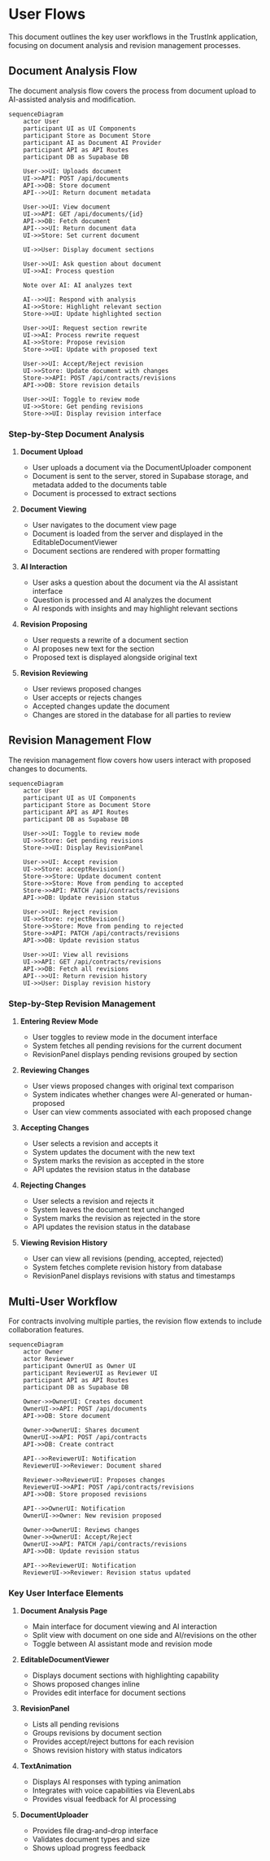 # User Flows

This document outlines the key user workflows in the TrustInk application, focusing on document analysis and revision management processes.

## Document Analysis Flow

The document analysis flow covers the process from document upload to AI-assisted analysis and modification.

```mermaid
sequenceDiagram
    actor User
    participant UI as UI Components
    participant Store as Document Store
    participant AI as Document AI Provider
    participant API as API Routes
    participant DB as Supabase DB
    
    User->>UI: Uploads document
    UI->>API: POST /api/documents
    API->>DB: Store document
    API-->>UI: Return document metadata
    
    User->>UI: View document
    UI->>API: GET /api/documents/{id}
    API->>DB: Fetch document
    API-->>UI: Return document data
    UI->>Store: Set current document
    
    UI->>User: Display document sections
    
    User->>UI: Ask question about document
    UI->>AI: Process question
    
    Note over AI: AI analyzes text
    
    AI-->>UI: Respond with analysis
    AI->>Store: Highlight relevant section
    Store->>UI: Update highlighted section
    
    User->>UI: Request section rewrite
    UI->>AI: Process rewrite request
    AI->>Store: Propose revision
    Store->>UI: Update with proposed text
    
    User->>UI: Accept/Reject revision
    UI->>Store: Update document with changes
    Store->>API: POST /api/contracts/revisions
    API->>DB: Store revision details
    
    User->>UI: Toggle to review mode
    UI->>Store: Get pending revisions
    Store->>UI: Display revision interface
```

### Step-by-Step Document Analysis

1. **Document Upload**
   - User uploads a document via the DocumentUploader component
   - Document is sent to the server, stored in Supabase storage, and metadata added to the documents table
   - Document is processed to extract sections

2. **Document Viewing**
   - User navigates to the document view page
   - Document is loaded from the server and displayed in the EditableDocumentViewer
   - Document sections are rendered with proper formatting

3. **AI Interaction**
   - User asks a question about the document via the AI assistant interface
   - Question is processed and AI analyzes the document
   - AI responds with insights and may highlight relevant sections

4. **Revision Proposing**
   - User requests a rewrite of a document section
   - AI proposes new text for the section
   - Proposed text is displayed alongside original text

5. **Revision Reviewing**
   - User reviews proposed changes
   - User accepts or rejects changes
   - Accepted changes update the document
   - Changes are stored in the database for all parties to review

## Revision Management Flow

The revision management flow covers how users interact with proposed changes to documents.

```mermaid
sequenceDiagram
    actor User
    participant UI as UI Components
    participant Store as Document Store
    participant API as API Routes
    participant DB as Supabase DB
    
    User->>UI: Toggle to review mode
    UI->>Store: Get pending revisions
    Store->>UI: Display RevisionPanel
    
    User->>UI: Accept revision
    UI->>Store: acceptRevision()
    Store->>Store: Update document content
    Store->>Store: Move from pending to accepted
    Store->>API: PATCH /api/contracts/revisions
    API->>DB: Update revision status
    
    User->>UI: Reject revision
    UI->>Store: rejectRevision()
    Store->>Store: Move from pending to rejected
    Store->>API: PATCH /api/contracts/revisions
    API->>DB: Update revision status
    
    User->>UI: View all revisions
    UI->>API: GET /api/contracts/revisions
    API->>DB: Fetch all revisions
    API-->>UI: Return revision history
    UI->>User: Display revision history
```

### Step-by-Step Revision Management

1. **Entering Review Mode**
   - User toggles to review mode in the document interface
   - System fetches all pending revisions for the current document
   - RevisionPanel displays pending revisions grouped by section

2. **Reviewing Changes**
   - User views proposed changes with original text comparison
   - System indicates whether changes were AI-generated or human-proposed
   - User can view comments associated with each proposed change

3. **Accepting Changes**
   - User selects a revision and accepts it
   - System updates the document with the new text
   - System marks the revision as accepted in the store
   - API updates the revision status in the database

4. **Rejecting Changes**
   - User selects a revision and rejects it
   - System leaves the document text unchanged
   - System marks the revision as rejected in the store
   - API updates the revision status in the database

5. **Viewing Revision History**
   - User can view all revisions (pending, accepted, rejected)
   - System fetches complete revision history from database
   - RevisionPanel displays revisions with status and timestamps

## Multi-User Workflow

For contracts involving multiple parties, the revision flow extends to include collaboration features.

```mermaid
sequenceDiagram
    actor Owner
    actor Reviewer
    participant OwnerUI as Owner UI
    participant ReviewerUI as Reviewer UI
    participant API as API Routes
    participant DB as Supabase DB
    
    Owner->>OwnerUI: Creates document
    OwnerUI->>API: POST /api/documents
    API->>DB: Store document
    
    Owner->>OwnerUI: Shares document
    OwnerUI->>API: POST /api/contracts
    API->>DB: Create contract
    
    API-->>ReviewerUI: Notification
    ReviewerUI->>Reviewer: Document shared
    
    Reviewer->>ReviewerUI: Proposes changes
    ReviewerUI->>API: POST /api/contracts/revisions
    API->>DB: Store proposed revisions
    
    API-->>OwnerUI: Notification
    OwnerUI->>Owner: New revision proposed
    
    Owner->>OwnerUI: Reviews changes
    Owner->>OwnerUI: Accept/Reject
    OwnerUI->>API: PATCH /api/contracts/revisions
    API->>DB: Update revision status
    
    API-->>ReviewerUI: Notification
    ReviewerUI->>Reviewer: Revision status updated
```

### Key User Interface Elements

1. **Document Analysis Page**
   - Main interface for document viewing and AI interaction
   - Split view with document on one side and AI/revisions on the other
   - Toggle between AI assistant mode and revision mode

2. **EditableDocumentViewer**
   - Displays document sections with highlighting capability
   - Shows proposed changes inline
   - Provides edit interface for document sections

3. **RevisionPanel**
   - Lists all pending revisions
   - Groups revisions by document section
   - Provides accept/reject buttons for each revision
   - Shows revision history with status indicators

4. **TextAnimation**
   - Displays AI responses with typing animation
   - Integrates with voice capabilities via ElevenLabs
   - Provides visual feedback for AI processing

5. **DocumentUploader**
   - Provides file drag-and-drop interface
   - Validates document types and size
   - Shows upload progress feedback 